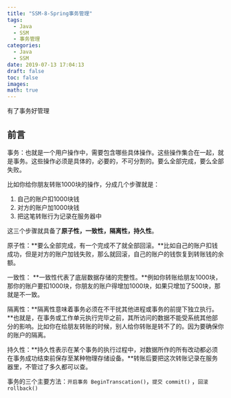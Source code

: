 ```yaml
---
title: "SSM-8-Spring事务管理"
tags:
  - Java
  - SSM
  - 事务管理
categories:
  - Java
  - SSM
date: 2019-07-13 17:04:13
draft: false
toc: false
images:
math: true
---
```


有了事务好管理

<!-- more -->

## 前言

事务：也就是一个用户操作中，需要包含哪些具体操作。这些操作集合在一起，就是事务。这些操作必须是具体的，必要的，不可分割的。要么全部完成，要么全部失败。

比如你给你朋友转账1000块的操作，分成几个步骤就是：

1. 自己的账户扣1000块钱
2. 对方的账户加1000块钱
3. 把这笔转账行为记录在服务器中

这三个步骤就具备了**原子性，一致性，隔离性，持久性**。

原子性：**要么全部完成，有一个完成不了就全部回滚。**比如自己的账户扣钱成功，但是对方的账户加钱失败，那么就回滚，自己的账户的钱恢复到转账钱的余额。

一致性： **一致性代表了底层数据存储的完整性。**例如你转账给朋友1000块，那你的账户要扣1000块，你朋友的账户得增加1000块，如果只增加了500块，那就是不一致。

隔离性：**隔离性意味着事务必须在不干扰其他进程或事务的前提下独立执行。**也就是，在事务或工作单元执行完毕之前，其所访问的数据不能受系统其他部分的影响。比如你在给朋友转账的时候，别人给你转账是转不了的。因为要确保你的账户的隔离。

持久性：**持久性表示在某个事务的执行过程中，对数据所作的所有改动都必须在事务成功结束前保存至某种物理存储设备。**转账后要把这次转账记录在服务器里，不管过了多久都可以查。



事务的三个主要方法：`开启事务 BeginTranscation()`，`提交 commit()` ，`回滚 rollback()`


